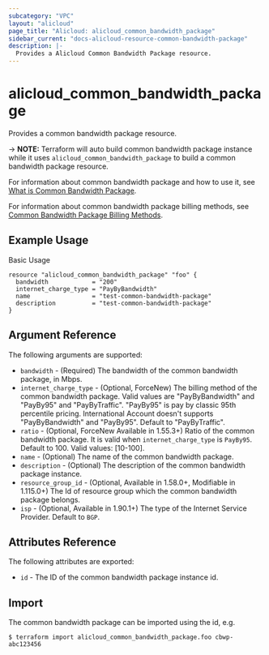 ```yaml
---
subcategory: "VPC"
layout: "alicloud"
page_title: "Alicloud: alicloud_common_bandwidth_package"
sidebar_current: "docs-alicloud-resource-common-bandwidth-package"
description: |-
  Provides a Alicloud Common Bandwidth Package resource.
---
```


# alicloud\_common_bandwidth_package

Provides a common bandwidth package resource.

-> **NOTE:** Terraform will auto build common bandwidth package instance while it uses `alicloud_common_bandwidth_package` to build a common bandwidth package resource.

For information about common bandwidth package and how to use it, see [What is Common Bandwidth Package](https://www.alibabacloud.com/help/product/55092.htm).

For information about common bandwidth package billing methods, see [Common Bandwidth Package Billing Methods](https://www.alibabacloud.com/help/doc-detail/67459.html?spm=a2c5t.11065259.1996646101.searchclickresult.7ec93235Vfkwhy).

## Example Usage

Basic Usage

```
resource "alicloud_common_bandwidth_package" "foo" {
  bandwidth            = "200"
  internet_charge_type = "PayByBandwidth"
  name                 = "test-common-bandwidth-package"
  description          = "test-common-bandwidth-package"
}
```
## Argument Reference

The following arguments are supported:

* `bandwidth` - (Required) The bandwidth of the common bandwidth package, in Mbps.
* `internet_charge_type` - (Optional, ForceNew) The billing method of the common bandwidth package. Valid values are "PayByBandwidth" and "PayBy95" and "PayByTraffic". "PayBy95" is pay by classic 95th percentile pricing. International Account doesn't supports "PayByBandwidth" and "PayBy95". Default to "PayByTraffic".
* `ratio` - (Optional, ForceNew Available in 1.55.3+) Ratio of the common bandwidth package. It is valid when `internet_charge_type` is `PayBy95`. Default to 100. Valid values: [10-100].
* `name` - (Optional) The name of the common bandwidth package.
* `description` - (Optional) The description of the common bandwidth package instance.
* `resource_group_id` - (Optional, Available in 1.58.0+, Modifiable in 1.115.0+) The Id of resource group which the common bandwidth package belongs.
* `isp` - (Optional, Available in 1.90.1+) The type of the Internet Service Provider. Default to `BGP`.

## Attributes Reference

The following attributes are exported:

* `id` - The ID of the common bandwidth package instance id.

## Import

The common bandwidth package can be imported using the id, e.g.

```
$ terraform import alicloud_common_bandwidth_package.foo cbwp-abc123456
```


